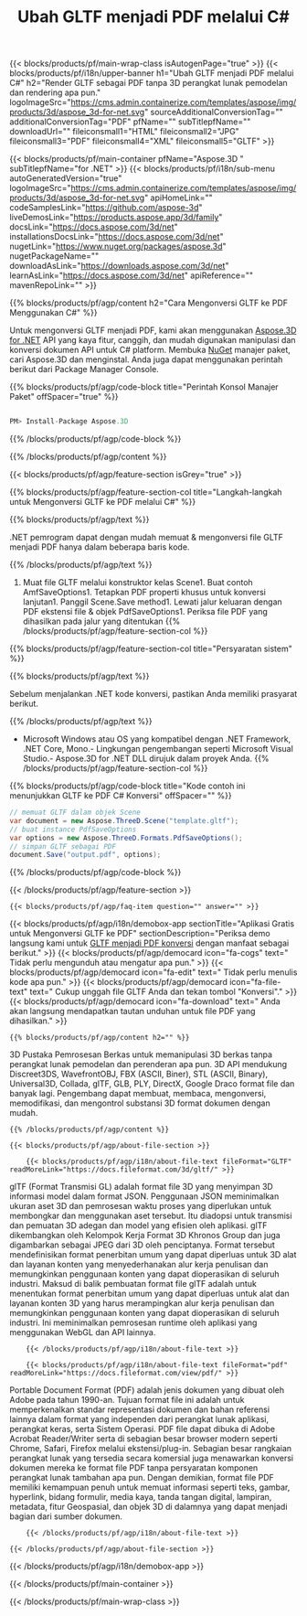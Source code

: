 ﻿---
title: Ubah GLTF menjadi PDF melalui C# 
url: /id/net/conversion/gltf-to-pdf/ 
description: Kode contoh untuk konversi GLTF ke PDF C#. Gunakan API kode contoh untuk file GLTF batch ke konversi PDF dalam VB.NET, Asp.NET atau aplikasi berbasis .NET apa pun.
---
{{< blocks/products/pf/main-wrap-class isAutogenPage="true" >}}
{{< blocks/products/pf/i18n/upper-banner h1="Ubah GLTF menjadi PDF melalui C#" h2="Render GLTF sebagai PDF tanpa 3D perangkat lunak pemodelan dan rendering apa pun." logoImageSrc="https://cms.admin.containerize.com/templates/aspose/img/products/3d/aspose_3d-for-net.svg" sourceAdditionalConversionTag="" additionalConversionTag="PDF" pfName="" subTitlepfName="" downloadUrl="" fileiconsmall1="HTML" fileiconsmall2="JPG" fileiconsmall3="PDF" fileiconsmall4="XML" fileiconsmall5="GLTF" >}}

{{< blocks/products/pf/main-container pfName="Aspose.3D " subTitlepfName="for .NET" >}}
{{< blocks/products/pf/i18n/sub-menu autoGeneratedVersion="true" logoImageSrc="https://cms.admin.containerize.com/templates/aspose/img/products/3d/aspose_3d-for-net.svg" apiHomeLink="" codeSamplesLink="https://github.com/aspose-3d" liveDemosLink="https://products.aspose.app/3d/family" docsLink="https://docs.aspose.com/3d/net" installationsDocsLink="https://docs.aspose.com/3d/net" nugetLink="https://www.nuget.org/packages/aspose.3d" nugetPackageName="" downloadAsLink="https://downloads.aspose.com/3d/net" learnAsLink="https://docs.aspose.com/3d/net" apiReference="" mavenRepoLink="" >}}

{{% blocks/products/pf/agp/content h2="Cara Mengonversi GLTF ke PDF Menggunakan C#" %}}

 Untuk mengonversi GLTF menjadi PDF, kami akan menggunakan
 [Aspose.3D for .NET](https://products.aspose.com/3d/net) 
 API yang kaya fitur, canggih, dan mudah digunakan manipulasi dan konversi dokumen API untuk C# platform. Membuka
 [NuGet](https://www.nuget.org/packages/aspose.3d) 
 manajer paket, cari
 Aspose.3D 
 dan menginstal. Anda juga dapat menggunakan perintah berikut dari Package Manager Console.

{{% blocks/products/pf/agp/code-block title="Perintah Konsol Manajer Paket" offSpacer="true" %}}

```cs

PM> Install-Package Aspose.3D


```

{{% /blocks/products/pf/agp/code-block %}}

{{% /blocks/products/pf/agp/content %}}

{{< blocks/products/pf/agp/feature-section isGrey="true" >}}

{{% blocks/products/pf/agp/feature-section-col title="Langkah-langkah untuk Mengonversi GLTF ke PDF melalui C#" %}}

{{% blocks/products/pf/agp/text %}}

 .NET pemrogram dapat dengan mudah memuat & mengonversi file GLTF menjadi PDF hanya dalam beberapa baris kode.

{{% /blocks/products/pf/agp/text %}}

1. Muat file GLTF melalui konstruktor kelas Scene1. Buat contoh AmfSaveOptions1. Tetapkan PDF properti khusus untuk konversi lanjutan1. Panggil Scene.Save method1. Lewati jalur keluaran dengan PDF ekstensi file & objek PdfSaveOptions1. Periksa file PDF yang dihasilkan pada jalur yang ditentukan
{{% /blocks/products/pf/agp/feature-section-col %}}

{{% blocks/products/pf/agp/feature-section-col title="Persyaratan sistem" %}}

{{% blocks/products/pf/agp/text %}}

 Sebelum menjalankan .NET kode konversi, pastikan Anda memiliki prasyarat berikut.

{{% /blocks/products/pf/agp/text %}}

- Microsoft Windows atau OS yang kompatibel dengan .NET Framework, .NET Core, Mono.- Lingkungan pengembangan seperti Microsoft Visual Studio.- Aspose.3D for .NET DLL dirujuk dalam proyek Anda.
{{% /blocks/products/pf/agp/feature-section-col %}}

{{% blocks/products/pf/agp/code-block title="Kode contoh ini menunjukkan GLTF ke PDF C# Konversi" offSpacer="" %}}

```cs
// memuat GLTF dalam objek Scene 
var document = new Aspose.ThreeD.Scene("template.gltf");
// buat instance PdfSaveOptions 
var options = new Aspose.ThreeD.Formats.PdfSaveOptions();
// simpan GLTF sebagai PDF 
document.Save("output.pdf", options); 


```

{{% /blocks/products/pf/agp/code-block %}}

{{< /blocks/products/pf/agp/feature-section >}}

    {{< blocks/products/pf/agp/faq-item question="" answer="" >}}
 

<!-- aboutfile Starts -->

{{< blocks/products/pf/agp/i18n/demobox-app sectionTitle="Aplikasi Gratis untuk Mengonversi GLTF ke PDF" sectionDescription="Periksa demo langsung kami untuk [GLTF menjadi PDF konversi](https://products.aspose.app/3d/conversion/gltf-to-pdf) dengan manfaat sebagai berikut." >}}
        {{< blocks/products/pf/agp/democard icon="fa-cogs" text=" Tidak perlu mengunduh atau mengatur apa pun." >}}
        {{< blocks/products/pf/agp/democard icon="fa-edit" text=" Tidak perlu menulis kode apa pun." >}}
        {{< blocks/products/pf/agp/democard icon="fa-file-text" text=" Cukup unggah file GLTF Anda dan tekan tombol \"Konversi\"." >}}
        {{< blocks/products/pf/agp/democard icon="fa-download" text=" Anda akan langsung mendapatkan tautan unduhan untuk file PDF yang dihasilkan." >}}

    {{% blocks/products/pf/agp/content h2="" %}}

 3D Pustaka Pemrosesan Berkas untuk memanipulasi 3D berkas tanpa perangkat lunak pemodelan dan perenderan apa pun. 3D API mendukung Discreet3DS, WavefrontOBJ, FBX (ASCII, Biner), STL (ASCII, Binary), Universal3D, Collada, glTF, GLB, PLY, DirectX, Google Draco format file dan banyak lagi. Pengembang dapat membuat, membaca, mengonversi, memodifikasi, dan mengontrol substansi 3D format dokumen dengan mudah.



    {{% /blocks/products/pf/agp/content %}}

    {{< blocks/products/pf/agp/about-file-section >}}

        {{< blocks/products/pf/agp/i18n/about-file-text fileFormat="GLTF" readMoreLink="https://docs.fileformat.com/3d/gltf/" >}}
glTF (Format Transmisi GL) adalah format file 3D yang menyimpan 3D informasi model dalam format JSON. Penggunaan JSON meminimalkan ukuran aset 3D dan pemrosesan waktu proses yang diperlukan untuk membongkar dan menggunakan aset tersebut. Itu diadopsi untuk transmisi dan pemuatan 3D adegan dan model yang efisien oleh aplikasi. glTF dikembangkan oleh Kelompok Kerja Format 3D Khronos Group dan juga digambarkan sebagai JPEG dari 3D oleh penciptanya. Format tersebut mendefinisikan format penerbitan umum yang dapat diperluas untuk 3D alat dan layanan konten yang menyederhanakan alur kerja penulisan dan memungkinkan penggunaan konten yang dapat dioperasikan di seluruh industri. Maksud di balik pembuatan format file glTF adalah untuk menentukan format penerbitan umum yang dapat diperluas untuk alat dan layanan konten 3D yang harus merampingkan alur kerja penulisan dan memungkinkan penggunaan konten yang dapat dioperasikan di seluruh industri. Ini meminimalkan pemrosesan runtime oleh aplikasi yang menggunakan WebGL dan API lainnya.

        {{< /blocks/products/pf/agp/i18n/about-file-text >}}

        {{< blocks/products/pf/agp/i18n/about-file-text fileFormat="pdf" readMoreLink="https://docs.fileformat.com/view/pdf/" >}}
Portable Document Format (PDF) adalah jenis dokumen yang dibuat oleh Adobe pada tahun 1990-an. Tujuan format file ini adalah untuk memperkenalkan standar representasi dokumen dan bahan referensi lainnya dalam format yang independen dari perangkat lunak aplikasi, perangkat keras, serta Sistem Operasi. PDF file dapat dibuka di Adobe Acrobat Reader/Writer serta di sebagian besar browser modern seperti Chrome, Safari, Firefox melalui ekstensi/plug-in. Sebagian besar rangkaian perangkat lunak yang tersedia secara komersial juga menawarkan konversi dokumen mereka ke format file PDF tanpa persyaratan komponen perangkat lunak tambahan apa pun. Dengan demikian, format file PDF memiliki kemampuan penuh untuk memuat informasi seperti teks, gambar, hyperlink, bidang formulir, media kaya, tanda tangan digital, lampiran, metadata, fitur Geospasial, dan objek 3D di dalamnya yang dapat menjadi bagian dari sumber dokumen.

        {{< /blocks/products/pf/agp/i18n/about-file-text >}}

    {{< /blocks/products/pf/agp/about-file-section >}}

{{< /blocks/products/pf/agp/i18n/demobox-app >}}

<!-- aboutfile Ends -->



{{< /blocks/products/pf/main-container >}}
    
{{< /blocks/products/pf/main-wrap-class >}}